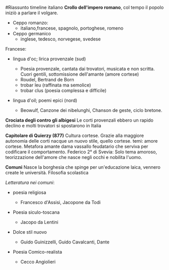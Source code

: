 #Riassunto timeline italiano
**Crollo dell'impero romano**, col tempo il popolo iniziò a parlare il volgare.
- Ceppo romanzo:
  - italiano,francese, spagnolo, portoghese, romeno
- Ceppo germanico
  - inglese, tedesco, norvegese, svedese

Francese:
- lingua d'oc; lirica provenzale (sud)
  - Poesia provenzale, cantata dai trovatori, musicata e non scritta. Cuori gentili, sottomissione dell'amante (amore cortese)
  - Roudel, Bertrand de Born
  - trobar leu (raffinata ma semolice)
  - trobar clus (poesia complessa e difficile)

- lingua d'oil; poemi epici (nord)
  - Beowulf, Canzone dei nibelunghi, Chanson de geste, ciclo bretone.

**Crociata degli contro gli albigesi**
Le corti provenzali ebbero un rapido declino  e molti trovatori si spostarono in Italia

**Capitolare di Quierzy (877)** Cultura cortese.
Grazie alla maggiore autonomia delle corti nacque un nuovo stile, quello cortese. temi: amore cortese. Metafora amante dama vassallo feudatario che serviva per codificare il comportamento.
Federico 2° di Svevia:
Solo tema amoroso, teorizzazione dell'amore che nasce negli occhi e nobilita l'uomo.

**Comuni**
Nasce la borghesia che spinge per un'educazione laica, vennero create le università.
Filosofia scolastica

_Letteratura nei comuni_:
- poesia religiosa
  - Francesco d'Assisi, Jacopone da Todi

- Poesia siculo-toscana
  - Jacopo da Lentini

- Dolce stil nuovo
  - Guido Guinizzelli, Guido Cavalcanti, Dante

- Poesia Comico-realista
  - Cecco Angiolieri
